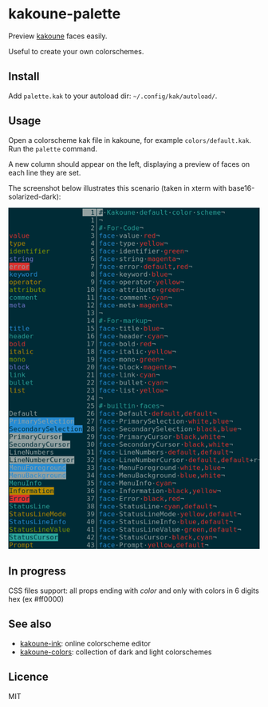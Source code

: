 # kakoune-palette

Preview [kakoune](http://kakoune.org) faces easily.

Useful to create your own colorschemes.

## Install

Add `palette.kak` to your autoload dir: `~/.config/kak/autoload/`.

## Usage

Open a colorscheme kak file in kakoune, for example `colors/default.kak`. Run the `palette` command.

A new column should appear on the left, displaying a preview of faces on each line they are set.

The screenshot below illustrates this scenario (taken in xterm with base16-solarized-dark):

![kakoune-palette](https://raw.githubusercontent.com/Delapouite/kakoune-palette/master/screenshot.png)

## In progress

CSS files support: all props ending with *color* and only with colors in 6 digits hex (ex #ff0000)

## See also

- [kakoune-ink](https://delapouite.github.io/kakoune-ink/): online colorscheme editor
- [kakoune-colors](https://github.com/delapouite/kakoune-colors): collection of dark and light colorschemes

## Licence

MIT
